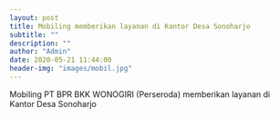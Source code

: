 ```yaml
---
layout: post
title: Mobiling memberikan layanan di Kantor Desa Sonoharjo
subtitle: ""
description: ""
author: "Admin"
date: 2020-05-21 11:44:00
header-img: "images/mobil.jpg"
---
```

Mobiling PT BPR BKK WONOGIRI (Perseroda) memberikan layanan di Kantor Desa Sonoharjo





